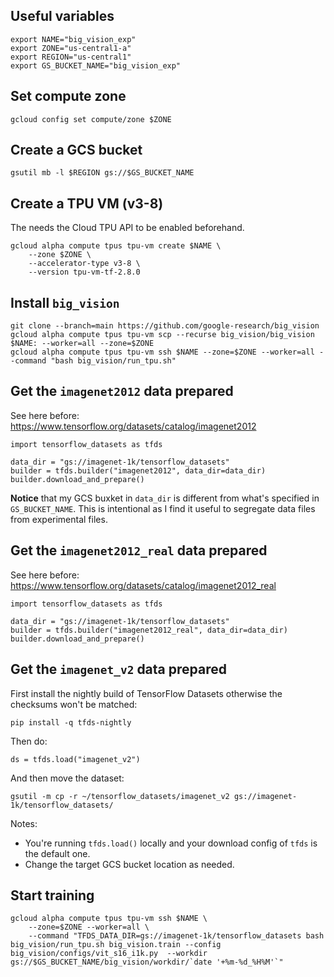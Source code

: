 ## Useful variables

```
export NAME="big_vision_exp"
export ZONE="us-central1-a"
export REGION="us-central1"
export GS_BUCKET_NAME="big_vision_exp"
```


## Set compute zone

`gcloud config set compute/zone $ZONE`

## Create a GCS bucket

`gsutil mb -l $REGION gs://$GS_BUCKET_NAME`

## Create a TPU VM (v3-8)

The needs the Cloud TPU API to be enabled beforehand.

```
gcloud alpha compute tpus tpu-vm create $NAME \
    --zone $ZONE \
    --accelerator-type v3-8 \
    --version tpu-vm-tf-2.8.0
```

## Install `big_vision`

```
git clone --branch=main https://github.com/google-research/big_vision
gcloud alpha compute tpus tpu-vm scp --recurse big_vision/big_vision $NAME: --worker=all --zone=$ZONE
gcloud alpha compute tpus tpu-vm ssh $NAME --zone=$ZONE --worker=all --command "bash big_vision/run_tpu.sh"
```

## Get the `imagenet2012` data prepared 

See here before: https://www.tensorflow.org/datasets/catalog/imagenet2012

```
import tensorflow_datasets as tfds

data_dir = "gs://imagenet-1k/tensorflow_datasets"
builder = tfds.builder("imagenet2012", data_dir=data_dir)
builder.download_and_prepare()
```

**Notice** that my GCS buxket in `data_dir` is different from what's specified in `GS_BUCKET_NAME`. This is intentional as I find it useful to segregate data files from experimental files.

## Get the `imagenet2012_real` data prepared

See here before: https://www.tensorflow.org/datasets/catalog/imagenet2012_real

```
import tensorflow_datasets as tfds

data_dir = "gs://imagenet-1k/tensorflow_datasets"
builder = tfds.builder("imagenet2012_real", data_dir=data_dir)
builder.download_and_prepare()
```

## Get the `imagenet_v2` data prepared

First install the nightly build of TensorFlow Datasets otherwise the checksums won't be matched:

`pip install -q tfds-nightly`

Then do:

```
ds = tfds.load("imagenet_v2")
```

And then move the dataset:

```
gsutil -m cp -r ~/tensorflow_datasets/imagenet_v2 gs://imagenet-1k/tensorflow_datasets/
```

Notes:

* You're running `tfds.load()` locally and your download config of `tfds` is the default one. 
* Change the target GCS bucket location as needed.


## Start training

```
gcloud alpha compute tpus tpu-vm ssh $NAME \
    --zone=$ZONE --worker=all \
    --command "TFDS_DATA_DIR=gs://imagenet-1k/tensorflow_datasets bash big_vision/run_tpu.sh big_vision.train --config big_vision/configs/vit_s16_i1k.py  --workdir gs://$GS_BUCKET_NAME/big_vision/workdir/`date '+%m-%d_%H%M'`"
```
